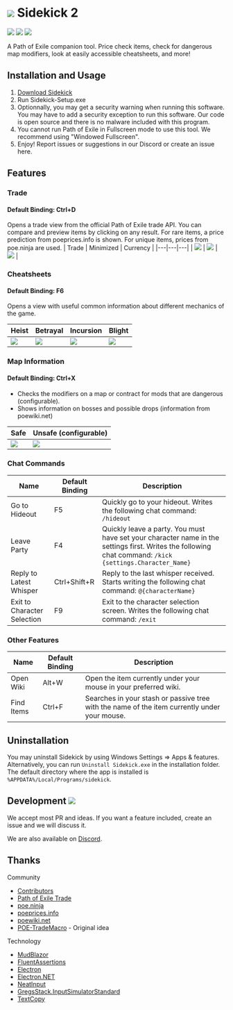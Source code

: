 # [![](https://sidekick-poe.github.io/assets/images/orb_exalted.png)](#) Sidekick 2

[![](https://img.shields.io/github/v/release/Sidekick-Poe/Sidekick?style=flat-square)](https://github.com/Sidekick-Poe/Sidekick/releases) [![](https://img.shields.io/github/downloads-pre/Sidekick-Poe/Sidekick/total?style=flat-square)](https://github.com/Sidekick-Poe/Sidekick/releases) [![](https://img.shields.io/discord/664252463188279300?color=%23738AD6&label=Discord&style=flat-square)](https://discord.gg/H4bg4GQ)

A Path of Exile companion tool. Price check items, check for dangerous map modifiers, look at easily accessible cheatsheets, and more!

## Installation and Usage
1. [Download Sidekick](https://github.com/Sidekick-Poe/Sidekick/releases)
2. Run Sidekick-Setup.exe
3. Optionnally, you may get a security warning when running this software. You may have to add a security exception to run this software. Our code is open source and there is no malware included with this program.
4. You cannot run Path of Exile in Fullscreen mode to use this tool. We recommend using "Windowed Fullscreen".
5. Enjoy! Report issues or suggestions in our Discord or create an issue here.

## Features
### Trade
#### Default Binding: Ctrl+D
Opens a trade view from the official Path of Exile trade API. You can compare and preview items by clicking on any result. For rare items, a price prediction from poeprices.info is shown. For unique items, prices from poe.ninja are used.
| Trade | Minimized | Currency |
|---|---|---|
| ![](https://sidekick-poe.github.io/assets/images/trade_maximized.png) | ![](https://sidekick-poe.github.io/assets/images/trade_minimized.png) | ![](https://sidekick-poe.github.io/assets/images/trade_currency.png) |

### Cheatsheets
#### Default Binding: F6
Opens a view with useful common information about different mechanics of the game.

| Heist | Betrayal | Incursion | Blight |
|---|---|---|---|
| ![](https://sidekick-poe.github.io/assets/images/cheatsheets_heist.png) | ![](https://sidekick-poe.github.io/assets/images/cheatsheets_betrayal.png) | ![](https://sidekick-poe.github.io/assets/images/cheatsheets_incursion.png) | ![](https://sidekick-poe.github.io/assets/images/cheatsheets_blight.png) |

### Map Information
#### Default Binding: Ctrl+X
- Checks the modifiers on a map or contract for mods that are dangerous (configurable).
- Shows information on bosses and possible drops (information from poewiki.net)

| Safe | Unsafe (configurable) |
|---|---|
| ![](https://sidekick-poe.github.io/assets/images/map_safe.png) | ![](https://sidekick-poe.github.io/assets/images/map_unsafe.png) |

### Chat Commands
| Name | Default Binding | Description |
|---|---|---|
| Go to Hideout | F5 | Quickly go to your hideout. Writes the following chat command: `/hideout` |
| Leave Party | F4 | Quickly leave a party. You must have set your character name in the settings first. Writes the following chat command: `/kick {settings.Character_Name}` |
| Reply to Latest Whisper | Ctrl+Shift+R | Reply to the last whisper received. Starts writing the following chat command: `@{characterName}` |
| Exit to Character Selection | F9 | Exit to the character selection screen. Writes the following chat command: `/exit` |

### Other Features
| Name | Default Binding | Description |
|---|---|---|
| Open Wiki | Alt+W | Open the item currently under your mouse in your preferred wiki. |
| Find Items | Ctrl+F | Searches in your stash or passive tree with the name of the item currently under your mouse. |

## Uninstallation
You may uninstall Sidekick by using Windows Settings => Apps & features. Alternatively, you can run `Uninstall Sidekick.exe` in the installation folder. The default directory where the app is installed is `%APPDATA%/Local/Programs/sidekick`.

## Development [![](https://img.shields.io/discord/664252463188279300?color=%23738AD6&label=Discord&style=flat-square)](https://discord.gg/H4bg4GQ)
We accept most PR and ideas. If you want a feature included, create an issue and we will discuss it.

We are also available on [Discord](https://discord.gg/H4bg4GQ).

## Thanks
Community
- [Contributors](https://github.com/Sidekick-Poe/Sidekick/graphs/contributors)
- [Path of Exile Trade](https://www.pathofexile.com/trade)
- [poe.ninja](https://poe.ninja/)
- [poeprices.info](https://www.poeprices.info/)
- [poewiki.net](https://www.poewiki.net/)
- [POE-TradeMacro](https://github.com/PoE-TradeMacro/POE-TradeMacro) - Original idea

Technology
- [MudBlazor](https://mudblazor.com/)
- [FluentAssertions](https://fluentassertions.com)
- [Electron](https://www.electronjs.org/)
- [Electron.NET](https://github.com/ElectronNET/Electron.NET/)
- [NeatInput](https://github.com/LegendaryB/NeatInput)
- [GregsStack.InputSimulatorStandard](https://github.com/GregsStack/InputSimulatorStandard)
- [TextCopy](https://github.com/CopyText/TextCopy)
